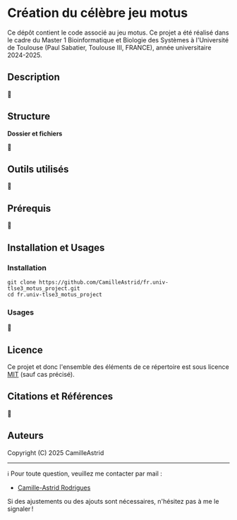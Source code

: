 # Création du célèbre jeu motus

Ce dépôt contient le code associé au jeu motus. Ce projet a été réalisé dans le cadre du Master 1 Bioinformatique et Biologie des Systèmes à l'Université de Toulouse (Paul Sabatier, Toulouse III, FRANCE), année universitaire 2024-2025.

## Description

🚧

## Structure

**Dossier et fichiers**

🚧

## Outils utilisés

🚧

## Prérequis

🚧

## Installation et Usages

### Installation
   ```
   git clone https://github.com/CamilleAstrid/fr.univ-tlse3_motus_project.git
   cd fr.univ-tlse3_motus_project
   ```
### Usages

🚧

## Licence
Ce projet et donc l'ensemble des éléments de ce répertoire est sous licence [MIT](https://github.com/CamilleAstrid/fr.univ-tlse3_motus_project/blob/main/LICENSE) (sauf cas précisé).

## Citations et Références

🚧

## Auteurs
Copyright (C) 2025 CamilleAstrid

---
ℹ️ Pour toute question, veuillez me contacter par mail :
* [Camille-Astrid Rodrigues](mailto:camilleastrid.cr@gmail.com)

Si des ajustements ou des ajouts sont nécessaires, n'hésitez pas à me le signaler !
